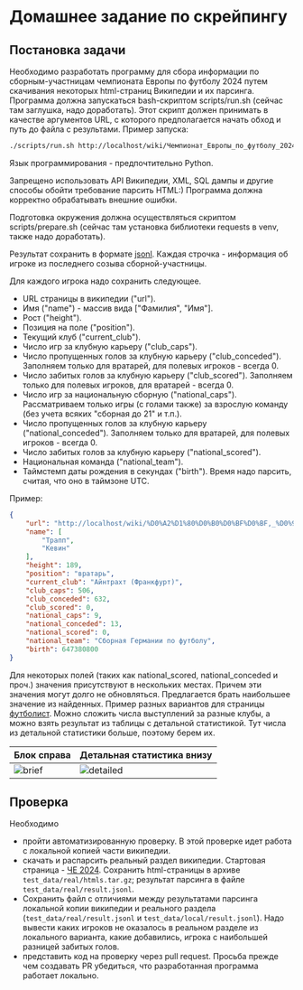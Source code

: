 # Домашнее задание по скрейпингу

## Постановка задачи
Необходимо разработать программу для сбора информации по сборным-участницам чемпионата Европы по футболу 2024 путем скачивания некоторых html-страниц Википедии и их парсинга.
Программа должна запускаться bash-скриптом scripts/run.sh (сейчас там заглушка, надо доработать).
Этот скрипт должен принимать в качестве аргументов URL, с которого предполагается начать обход и путь до файла с результами.
Пример запуска:
```bash
./scripts/run.sh http://localhost/wiki/Чемпионат_Европы_по_футболу_2024 ./real_results/result.jsonl
```
Язык программирования - предпочтительно Python.

Запрещено использовать API Википедии, XML, SQL дампы и другие способы обойти требование парсить HTML:) Программа должна корректно обрабатывать внешние ошибки.

Подготовка окружения должна осуществляться скриптом scripts/prepare.sh (сейчас там установка библиотеки requests в venv, также надо доработать).

Результат сохранить в формате [jsonl](https://jsonlines.org/). Каждая строчка - информация об игроке из последнего созыва сборной-участницы.

Для каждого игрока надо сохранить следующее.
* URL страницы в википедии ("url").
* Имя ("name") - массив вида ["Фамилия", "Имя"].
* Рост ("height").
* Позиция на поле ("position").
* Текущий клуб ("current_club").
* Число игр за клубную карьеру ("club_caps").
* Число пропущенных голов за клубную карьеру ("club_conceded"). Заполняем только для вратарей, для полевых игроков - всегда 0.
* Число забитых голов за клубную карьеру ("club_scored"). Заполняем только для полевых игроков, для вратарей - всегда 0.
* Число игр за национальную сборную ("national_caps"). Рассматриваем только игры (с голами также) за взрослую команду (без учета всяких "сборная до 21" и т.п.).
* Число пропущенных голов за клубную карьеру ("national_conceded"). Заполняем только для вратарей, для полевых игроков - всегда 0.
* Число забитых голов за клубную карьеру ("national_scored").
* Национальная команда ("national_team").
* Таймстемп даты рождения в секундах ("birth"). Время надо парсить, считая, что оно в таймзоне UTC.

Пример:

```json
{
    "url": "http://localhost/wiki/%D0%A2%D1%80%D0%B0%D0%BF%D0%BF,_%D0%9A%D0%B5%D0%B2%D0%B8%D0%BD",
    "name": [
        "Трапп",
        "Кевин"
    ],
    "height": 189,
    "position": "вратарь",
    "current_club": "Айнтрахт (Франкфурт)",
    "club_caps": 506,
    "club_conceded": 632,
    "club_scored": 0,
    "national_caps": 9,
    "national_conceded": 13,
    "national_scored": 0,
    "national_team": "Сборная Германии по футболу",
    "birth": 647380800
}
```

Для некоторых полей (таких как national_scored, national_conceded и проч.) значения присутствуют в нескольких местах. Причем эти значения могут долго не обновляться. Предлагается брать наибольшее значение из найденных.
Пример разных вариантов для страницы [футболист](https://ru.wikipedia.org/wiki/%D0%A2%D1%80%D0%B0%D0%BF%D0%BF,_%D0%9A%D0%B5%D0%B2%D0%B8%D0%BD). Можно сложить числа выступлений за разные клубы, а можно взять результат из таблицы с детальной статистикой. Тут числа из детальной статистики больше, поэтому берем их.

| Блок справа             |  Детальная статистика внизу |
|-------------------------|-------------------------|
![brief](test_data/example_brief.png) | ![detailed](test_data/example_detailed.png)


## Проверка
Необходимо
* пройти автоматизированную проверку. В этой проверке идет работа с локальной копией части википедии.
* скачать и распарсить реальный раздел википедии. Стартовая страница - [ЧЕ 2024](https://ru.wikipedia.org/wiki/%D0%A7%D0%B5%D0%BC%D0%BF%D0%B8%D0%BE%D0%BD%D0%B0%D1%82_%D0%95%D0%B2%D1%80%D0%BE%D0%BF%D1%8B_%D0%BF%D0%BE_%D1%84%D1%83%D1%82%D0%B1%D0%BE%D0%BB%D1%83_2024). Сохранить html-страницы в архиве `test_data/real/htmls.tar.gz`; результат парсинга в файле `test_data/real/result.jsonl`.
* Сохранить файл с отличиями между результатами парсинга локальной копии википедии и реального раздела (`test_data/real/result.jsonl` и `test_data/local/result.jsonl`). Надо вывести каких игроков не оказалось в реальном разделе из локального варианта, какие добавились, игрока с наибольшей разницей забитых голов.
* представить код на проверку через pull request. Просьба прежде чем создавать PR убедиться, что разработанная программа работает локально.
